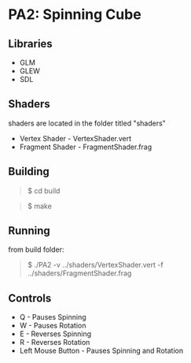 # PA2: Spinning Cube

## Libraries
- GLM
- GLEW
- SDL

## Shaders
shaders are located in the folder titled "shaders"
- Vertex Shader - VertexShader.vert
- Fragment Shader - FragmentShader.frag

## Building
>$ cd build

>$ make

## Running
from build folder:
>$ ./PA2 -v ../shaders/VertexShader.vert -f ../shaders/FragmentShader.frag

## Controls
- Q - Pauses Spinning
- W - Pauses Rotation
- E - Reverses Spinning
- R - Reverses Rotation
- Left Mouse Button - Pauses Spinning and Rotation
